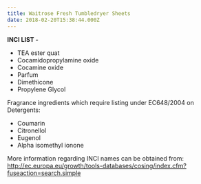 ```yaml
---
title: Waitrose Fresh Tumbledryer Sheets
date: 2018-02-20T15:38:44.000Z
---
```

**INCI LIST -**

* TEA ester quat
* Cocamidopropylamine oxide
* Cocamine oxide
* Parfum
* Dimethicone
* Propylene Glycol

Fragrance ingredients which require listing under EC648/2004 on Detergents:

* Coumarin
* Citronellol
* Eugenol
* Alpha isomethyl ionone

More information regarding INCI names can be obtained from: http://ec.europa.eu/growth/tools-databases/cosing/index.cfm?fuseaction=search.simple
